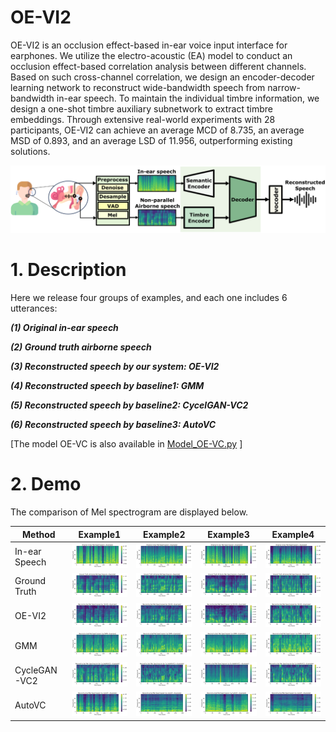# OE-VI2


OE-VI2 is an occlusion effect-based in-ear voice input interface for earphones. We utilize the electro-acoustic (EA) model to conduct an occlusion effect-based correlation analysis between different channels. Based on such cross-channel correlation, we design an encoder-decoder learning network to reconstruct wide-bandwidth speech from narrow-bandwidth in-ear speech. To maintain the individual timbre information, we design a one-shot timbre auxiliary subnetwork to extract timbre embeddings. Through extensive real-world experiments with 28 participants, OE-VI2 can achieve an average MCD of 8.735, an average MSD of 0.893, and an average LSD of 11.956, outperforming existing solutions.

![alt text](./sys.png)


# 1. Description

Here we release four groups of examples, and each one includes 6 utterances:

***(1) Original in-ear speech***

***(2) Ground truth airborne speech***

***(3) Reconstructed speech by our system: OE-VI2***

***(4) Reconstructed speech by baseline1: GMM***

***(5) Reconstructed speech by baseline2: CycelGAN-VC2***

***(6) Reconstructed speech by baseline3: AutoVC***

[The model OE-VC is also available in [Model_OE-VC.py](./model_OE-VC.py) ]

# 2. Demo

The comparison of Mel spectrogram are displayed below.

|Method|Example1|Example2|Example3|Example4|
|------|--------|--------|--------|--------|
| In-ear Speech | ![alt text](./Example1/Original_In_Ear_Mel_Spectrogram.png) | ![alt text](./Example2/Original_In_Ear_Mel_Spectrogram.png) | ![alt text](./Example3/Original_In_Ear_Mel_Spectrogram.png) | ![alt text](./Example4/Original_In_Ear_Mel_Spectrogram.png) |
| Ground Truth | ![alt text](./Example1/Ground_Truth_Airborne_Spectrogram.png) | ![alt text](./Example2/Ground_Truth_Airborne_Spectrogram.png) | ![alt text](./Example3/Ground_Truth_Airborne_Spectrogram.png) | ![alt text](./Example4/Ground_Truth_Airborne_Spectrogram.png) |
| OE-VI2 | ![alt text](./Example1/Reconstructed_Spectrogram_OE-VI2.png) | ![alt text](./Example2/Reconstructed_Spectrogram_OE-VI2.png) | ![alt text](./Example3/Reconstructed_Spectrogram_OE-VI2.png) | ![alt text](./Example4/Reconstructed_Spectrogram_OE-VI2.png) |
| GMM | ![alt text](./Example1/Reconstructed_Spectrogram_GMM.png) | ![alt text](./Example2/Reconstructed_Spectrogram_GMM.png) | ![alt text](./Example3/Reconstructed_Spectrogram_GMM.png) | ![alt text](./Example4/Reconstructed_Spectrogram_GMM.png) |
| CycleGAN-VC2 | ![alt text](./Example1/Reconstructed_Spectrogram_CycleGAN-VC2.png) | ![alt text](./Example2/Reconstructed_Spectrogram_CycleGAN-VC2.png) | ![alt text](./Example3/Reconstructed_Spectrogram_CycleGAN-VC2.png) | ![alt text](./Example4/Reconstructed_Spectrogram_CycleGAN-VC2.png) |
| AutoVC | ![alt text](./Example1/Reconstructed_Spectrogram_AutoVC.png) | ![alt text](./Example2/Reconstructed_Spectrogram_AutoVC.png) | ![alt text](./Example3/Reconstructed_Spectrogram_AutoVC.png) | ![alt text](./Example4/Reconstructed_Spectrogram_AutoVC.png) |
